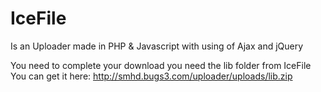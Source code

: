# IceFile
Is an Uploader made in PHP &amp; Javascript with using of Ajax and jQuery


You need to complete your download you need the lib folder from IceFile
You can get it here: http://smhd.bugs3.com/uploader/uploads/lib.zip

